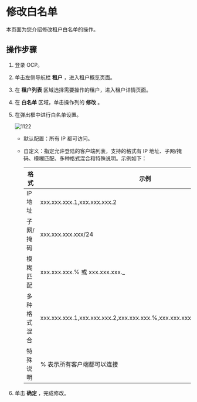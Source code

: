 修改白名单 
==========================

本页面为您介绍修改租户白名单的操作。

操作步骤 
-------------------------

1. 登录 OCP。

   

2. 单击左侧导航栏 **租户** ，进入租户概览页面。

   

3. 在 **租户列表** 区域选择需要操作的租户，进入租户详情页面。

   

4. 在 **白名单** 区域，单击操作列的 **修改** 。

   

5. 在弹出框中进行白名单设置。

   ![1122](https://help-static-aliyun-doc.aliyuncs.com/assets/img/zh-CN/0095987361/p355789.png)
   * 默认配置：所有 IP 都可访问。

     
   
   * 自定义：指定允许登陆的客户端列表，支持的格式有 IP 地址、子网/掩码、模糊匹配、多种格式混合和特殊说明。示例如下：

     

     |   格式   |                             示例                              |
     |--------|-------------------------------------------------------------|
     | IP地址   | xxx.xxx.xxx.1,xxx.xxx.xxx.2                                     |
     | 子网/掩码  | xxx.xxx.xxx.xxx/24                                               |
     | 模糊匹配   | xxx.xxx.xxx.% 或 xxx.xxx.xxx._                                     |
     | 多种格式混合 | xxx.xxx.xxx.1,xxx.xxx.xxx.2,xxx.xxx.xxx.%,xxx.xxx.xxx._,xxx.xxx.xxx.xxx/24 |
     | 特殊说明   | % 表示所有客户端都可以连接                                              |

     
   

   

6. 单击 **确定** ，完成修改。

   



